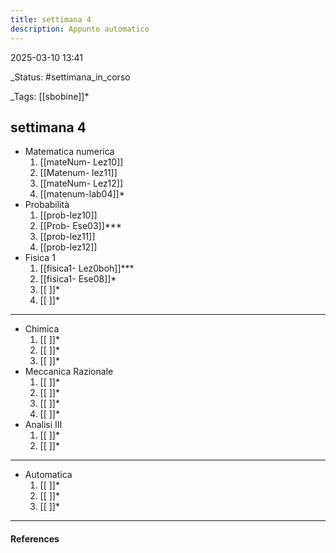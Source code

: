 ```yaml
---
title: settimana 4
description: Appunto automatico
---
```


2025-03-10 13:41

_Status: #settimana_in_corso

_Tags: [[sbobine]]*

##  settimana 4


- Matematica numerica
	1. [[mateNum- Lez10]]
	2. [[Matenum- lez11]]
	3. [[mateNum- Lez12]]
	4. [[matenum-lab04]]*
- Probabilità
	1. [[prob-lez10]]
	2. [[Prob- Ese03]]***
	3. [[prob-lez11]]
	4. [[prob-lez12]]
- Fisica 1 
	1. [[fisica1- Lez0boh]]***
	2. [[fisica1- Ese08]]*
	3. [[ ]]*
	4. [[ ]]*
	
___
- Chimica
	1. [[ ]]*
	2. [[ ]]*
	3. [[ ]]*
- Meccanica Razionale 
	1. [[ ]]*
	2. [[ ]]*
	3. [[ ]]*
	4. [[ ]]*
- Analisi III
	1. [[ ]]*
	2. [[ ]]*
___
- Automatica
	1. [[ ]]*
	2. [[ ]]*
	3. [[ ]]*
___
#### References